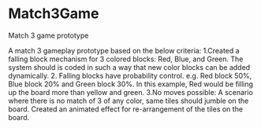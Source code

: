 # Match3Game
Match 3 game prototype

A match 3 gameplay prototype based on the below criteria:
1.Created a falling block mechanism for 3 colored blocks: Red, Blue, and Green. The system should is coded in such a way that new color blocks can be added dynamically.
2. Falling blocks have probability control.  e.g. Red block 50%, Blue block 20% and Green block 30%. In this example, Red would be filling up the board more than yellow and green.
3.No moves possible: A scenario where there is no match of 3 of any color, same tiles should jumble on the board. Created an animated effect for re-arrangement of the tiles on the board.

